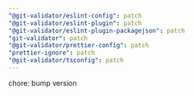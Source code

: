 ```yaml
---
"@git-validator/eslint-config": patch
"@git-validator/eslint-plugin": patch
"@git-validator/eslint-plugin-packagejson": patch
"git-validator": patch
"@git-validator/prettier-config": patch
"prettier-ignore": patch
"@git-validator/tsconfig": patch
---
```


chore: bump version
